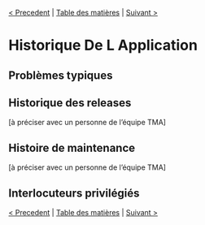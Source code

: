 [< Precedent](./1300-normesEtConventions.md) | [Table des matières](./9999-toc.md) | [Suivant >](./1500-documentsReference.md)

# Historique De L Application

## Problèmes typiques

## Historique des releases
[à préciser  avec un personne de l’équipe  TMA]

## Histoire de maintenance
[à préciser  avec un personne de l’équipe TMA]

## Interlocuteurs privilégiés  

[< Precedent](./1300-normesEtConventions.md) | [Table des matières](./9999-toc.md) | [Suivant >](./1500-documentsReference.md)

